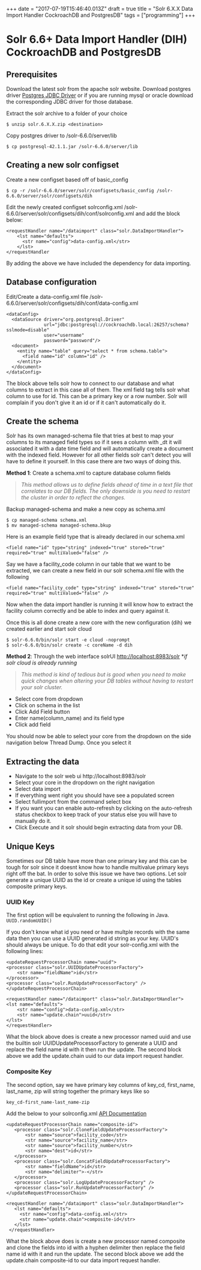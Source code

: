 +++
date = "2017-07-19T15:46:40.013Z"
draft = true
title = "Solr 6.X.X Data Import Handler CockroachDB and PostgresDB"
tags = ["programming"]
+++

# Solr 6.6+ Data Import Handler (DIH) CockroachDB and PostgresDB

## Prerequisites
Download the latest solr from the apache solr website.
Download postgres driver [Postgres JDBC Driver](https://jdbc.postgresql.org/download/postgresql-42.1.1.jar) or if you are running mysql or oracle download the corresponding JDBC driver for those database.

Extract the solr archive to a folder of your choice
```
$ unzip solr.6.X.X.zip <destination>
```

Copy postgres driver to /solr-6.6.0/server/lib 
```
$ cp postgresql-42.1.1.jar /solr-6.6.0/server/lib 
```

## Creating a new solr configset


Create a new configset based off of basic_config
```
$ cp -r /solr-6.6.0/server/solr/configsets/basic_config /solr-6.6.0/server/solr/configsets/dih
```

Edit the newly created configset solrconfig.xml /solr-6.6.0/server/solr/configsets/dih/conf/solrconfig.xml and add the block below:
```
<requestHandler name="/dataimport" class="solr.DataImportHandler">
    <lst name="defaults">
      <str name="config">data-config.xml</str>
    </lst>
</requestHandler
```

By adding the above we have included the dependency for data importing.

## Database configuration

Edit/Create a data-config.xml file /solr-6.6.0/server/solr/configsets/dih/conf/data-config.xml
```
<dataConfig>
  <dataSource driver="org.postgresql.Driver"
              url="jdbc:postgresql://cockroachdb.local:26257/schema?sslmode=disable"
              user="username" 
              password="password"/>
  <document>
    <entity name="table" query="select * from schema.table">
      <field name="id" column="id" />
    </entity>
  </document>
</dataConfig>
```

The block above tells solr how to connect to our database and what columns to extract in this case all of them. The xml field tag tells solr what column to use for id. This can be a primary key or a row number. Solr will complain if you don't give it an id or if it can't automatically do it.

## Create the schema
Solr has its own managed-schema file that tries at best to map your columns to its managed field types so if it sees a column with _dt it will associated it with a date time field and will automatically create a document with the indexed field. However for all other fields solr can't detect you will have to define it yourself. In this case there are two ways of doing this.

**Method 1**: Create a schema.xml to capture database column fields

> *This method allows us to define fields ahead of time in a text file that correlates to our DB fields. The only downside is you need to restart the cluster in order to reflect the changes.*

Backup managed-schema and make a new copy as schema.xml
```
$ cp managed-schema schema.xml
$ mv managed-schema managed-schema.bkup
```

Here is an example field type that is already declared in our schema.xml

```<field name="id" type="string" indexed="true" stored="true" required="true" multiValued="false" />```

Say we have a facility_code column in our table that we want to be extracted, we can create a new field in our solr schema.xml file with the following

```<field name="facility_code" type="string" indexed="true" stored="true" required="true" multiValued="false" />```

Now when the data import handler is running it will know how to extract the facility column correctly and be able to index and query against it.

Once this is all done create a new core with the new configuration (dih) we created earlier and start solr cloud
```
$ solr-6.6.0/bin/solr start -e cloud -noprompt
$ solr-6.6.0/bin/solr create -c coreName -d dih 
```

**Method 2**: Through the web interface solrUI [http://localhost:8983/solr](http://localhost:8983/solr) **if solr cloud is already running*

> *This method is kind of tedious but is good when you need to make quick changes when altering your DB tables without having to restart your solr cluster.*

- Select core from dropdown
- Click on schema in the list
- Click Add Field button
- Enter name(column_name) and its field type
- Click add field


You should now be able to select your core from the dropdown on the side navigation below Thread Dump. Once you select it 

## Extracting the data
- Navigate to the solr web ui http://localhost:8983/solr
- Select your core in the dropdown on the right navigation
- Select data import
- If everything went right you should have see a populated screen
- Select fullimport from the command select box
- If you want you can enable auto-refresh by clicking on the auto-refresh status checkbox to keep track of your status else you will have to manually do it.
- Click Execute and it solr should begin extracting data from your DB.


## Unique Keys
Sometimes our DB table have more than one primary key and this can be tough for solr since it doesnt know how to handle multivalue primary keys right off the bat. In order to solve this issue we have two options. 
Let solr generate a unique UUID as the id or create a unique id using the tables composite primary keys.

### UUID Key
The first option will be equivalent to running the following in Java. ```UUID.randomUUID()```

If you don't know what id you need or have multple records with the same data then you can use a UUID generated id string as your key.
UUID's should always be unique. To do that edit your solr-config.xml with the following lines:

```
<updateRequestProcessorChain name="uuid">
<processor class="solr.UUIDUpdateProcessorFactory">
    <str name="fieldName">id</str>
</processor>
<processor class="solr.RunUpdateProcessorFactory" />
</updateRequestProcessorChain>

<requestHandler name="/dataimport" class="solr.DataImportHandler">
<lst name="defaults">
    <str name="config">data-config.xml</str>
    <str name="update.chain">uuid</str>      
</lst>
</requestHandler>
```

What the block above does is create a new processor named uuid and use the builtin solr UUIDUpdateProcessorFactory to generate a UUID and replace the field name id with it then run the update.
The second block above we add the update.chain uuid to our data import request handler.

### Composite Key
The second option, say we have primary key columns of key_cd, first_name, last_name, zip will string together the primary keys like so
```
key_cd-first_name-last_name-zip
```

Add the below to your solrconfig.xml
[API Documentation](https://lucene.apache.org/solr/6_6_0/solr-core/org/apache/solr/update/processor/CloneFieldUpdateProcessorFactory.html)
 ```
<updateRequestProcessorChain name="composite-id">
    <processor class="solr.CloneFieldUpdateProcessorFactory">
        <str name="source">facility_code</str>
        <str name="source">facility_name</str>
        <str name="source">facility_number</str>
        <str name="dest">id</str>
    </processor>
    <processor class="solr.ConcatFieldUpdateProcessorFactory">
        <str name="fieldName">id</str>
        <str name="delimiter">-</str>
    </processor>
    <processor class="solr.LogUpdateProcessorFactory" />
    <processor class="solr.RunUpdateProcessorFactory" />
</updateRequestProcessorChain>

<requestHandler name="/dataimport" class="solr.DataImportHandler">
    <lst name="defaults">
      <str name="config">data-config.xml</str>
      <str name="update.chain">composite-id</str>      
    </lst>
  </requestHandler>
```
What the block above does is create a new processor named composite and clone the fields into id with a hyphen delimiter then replace the field name id with it and run the update.
The second block above we add the update.chain composite-id to our data import request handler.
